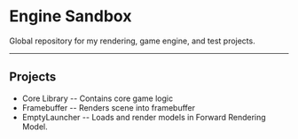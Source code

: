 # Engine Sandbox

Global repository for my rendering, game engine, and test projects.

---

## Projects
- Core Library
-- Contains core game logic
- Framebuffer
-- Renders scene into framebuffer
- EmptyLauncher
-- Loads and render models in Forward Rendering Model.
